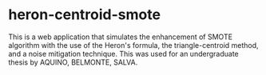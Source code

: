 # heron-centroid-smote
This is a web application that simulates the enhancement of SMOTE algorithm with the use of the Heron's formula, the triangle-centroid method, and a noise mitigation technique. This was used for an undergraduate thesis by AQUINO, BELMONTE, SALVA.
